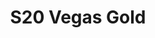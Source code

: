 ---
title: S20 Vegas Gold
permalink: "/teams/vegas-gold"
teamslug: vegas-gold
members:
- Ken Green (Captain)
- Ben Hunt (QB)
- Logan Dawson
- Kevin Hamilton
- Justin Mezetin
- Alex Payne
- Justin Parker
- Sam Poole
- Ethan Rudolph
- Andy Smith
- Kyle Suib
- Stephen Tackney
- Nick Zacher
teamid: 7119
name: S20 Vegas Gold
division: ''
---